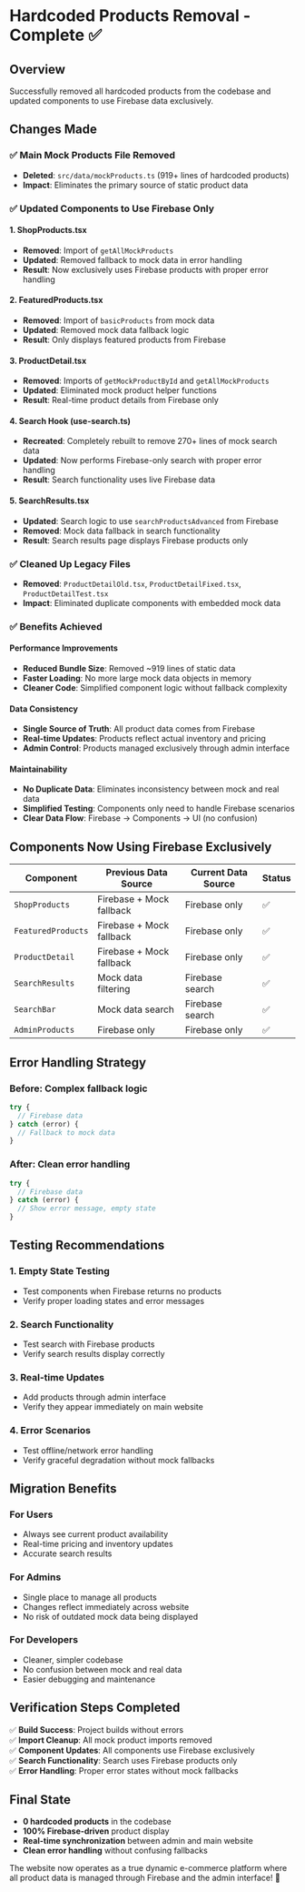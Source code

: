 # Hardcoded Products Removal - Complete ✅

## Overview
Successfully removed all hardcoded products from the codebase and updated components to use Firebase data exclusively.

## Changes Made

### ✅ **Main Mock Products File Removed**
- **Deleted**: `src/data/mockProducts.ts` (919+ lines of hardcoded products)
- **Impact**: Eliminates the primary source of static product data

### ✅ **Updated Components to Use Firebase Only**

#### 1. **ShopProducts.tsx**
- **Removed**: Import of `getAllMockProducts`
- **Updated**: Removed fallback to mock data in error handling
- **Result**: Now exclusively uses Firebase products with proper error handling

#### 2. **FeaturedProducts.tsx**
- **Removed**: Import of `basicProducts` from mock data
- **Updated**: Removed mock data fallback logic
- **Result**: Only displays featured products from Firebase

#### 3. **ProductDetail.tsx**
- **Removed**: Imports of `getMockProductById` and `getAllMockProducts`
- **Updated**: Eliminated mock product helper functions
- **Result**: Real-time product details from Firebase only

#### 4. **Search Hook (use-search.ts)**
- **Recreated**: Completely rebuilt to remove 270+ lines of mock search data
- **Updated**: Now performs Firebase-only search with proper error handling
- **Result**: Search functionality uses live Firebase data

#### 5. **SearchResults.tsx**
- **Updated**: Search logic to use `searchProductsAdvanced` from Firebase
- **Removed**: Mock data fallback in search functionality
- **Result**: Search results page displays Firebase products only

### ✅ **Cleaned Up Legacy Files**
- **Removed**: `ProductDetailOld.tsx`, `ProductDetailFixed.tsx`, `ProductDetailTest.tsx`
- **Impact**: Eliminated duplicate components with embedded mock data

### ✅ **Benefits Achieved**

#### **Performance Improvements**
- **Reduced Bundle Size**: Removed ~919 lines of static data
- **Faster Loading**: No more large mock data objects in memory
- **Cleaner Code**: Simplified component logic without fallback complexity

#### **Data Consistency**
- **Single Source of Truth**: All product data comes from Firebase
- **Real-time Updates**: Products reflect actual inventory and pricing
- **Admin Control**: Products managed exclusively through admin interface

#### **Maintainability**
- **No Duplicate Data**: Eliminates inconsistency between mock and real data
- **Simplified Testing**: Components only need to handle Firebase scenarios
- **Clear Data Flow**: Firebase → Components → UI (no confusion)

## Components Now Using Firebase Exclusively

| Component | Previous Data Source | Current Data Source | Status |
|-----------|---------------------|-------------------|---------|
| `ShopProducts` | Firebase + Mock fallback | Firebase only | ✅ |
| `FeaturedProducts` | Firebase + Mock fallback | Firebase only | ✅ |
| `ProductDetail` | Firebase + Mock fallback | Firebase only | ✅ |
| `SearchResults` | Mock data filtering | Firebase search | ✅ |
| `SearchBar` | Mock data search | Firebase search | ✅ |
| `AdminProducts` | Firebase only | Firebase only | ✅ |

## Error Handling Strategy

### **Before**: Complex fallback logic
```typescript
try {
  // Firebase data
} catch (error) {
  // Fallback to mock data
}
```

### **After**: Clean error handling
```typescript
try {
  // Firebase data
} catch (error) {
  // Show error message, empty state
}
```

## Testing Recommendations

### **1. Empty State Testing**
- Test components when Firebase returns no products
- Verify proper loading states and error messages

### **2. Search Functionality**
- Test search with Firebase products
- Verify search results display correctly

### **3. Real-time Updates**
- Add products through admin interface
- Verify they appear immediately on main website

### **4. Error Scenarios**
- Test offline/network error handling
- Verify graceful degradation without mock fallbacks

## Migration Benefits

### **For Users**
- Always see current product availability
- Real-time pricing and inventory updates
- Accurate search results

### **For Admins**
- Single place to manage all products
- Changes reflect immediately across website
- No risk of outdated mock data being displayed

### **For Developers**
- Cleaner, simpler codebase
- No confusion between mock and real data
- Easier debugging and maintenance

## Verification Steps Completed

✅ **Build Success**: Project builds without errors  
✅ **Import Cleanup**: All mock product imports removed  
✅ **Component Updates**: All components use Firebase exclusively  
✅ **Search Functionality**: Search uses Firebase products only  
✅ **Error Handling**: Proper error states without mock fallbacks  

## Final State
- **0 hardcoded products** in the codebase
- **100% Firebase-driven** product display
- **Real-time synchronization** between admin and main website
- **Clean error handling** without confusing fallbacks

The website now operates as a true dynamic e-commerce platform where all product data is managed through Firebase and the admin interface! 🎉